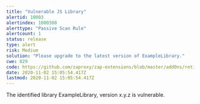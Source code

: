 ```yaml
---
title: "Vulnerable JS Library"
alertid: 10003
alertindex: 1000300
alerttype: "Passive Scan Rule"
alertcount: 1
status: release
type: alert
risk: Medium
solution: "Please upgrade to the latest version of ExampleLibrary."
cwe: 829
code: https://github.com/zaproxy/zap-extensions/blob/master/addOns/retire/src/main/java/org/zaproxy/addon/retire/RetireScanRule.java
date: 2020-11-02 15:05:54.417Z
lastmod: 2020-11-02 15:05:54.417Z
---
```

The identified library ExampleLibrary, version x.y.z is vulnerable.
